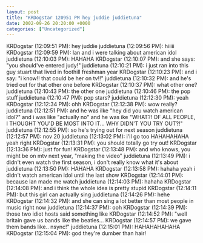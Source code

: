 ```yaml
---
layout: post
title: "KRDogstar 120951 PM hey juddie juddietuna"
date: 2002-09-26 20:20:00 +0000
categories: ["Uncategorized"]
---
```


KRDogstar (12:09:51 PM): hey juddie
juddietuna (12:09:56 PM): hiiiii
KRDogstar (12:09:59 PM): lan and i were talking about american idol
juddietuna (12:10:03 PM): HAHAHA
KRDogstar (12:10:07 PM): and she says: "you should've entered judy!"
juddietuna (12:10:21 PM): i just ran into this guy stuart that lived in foothill freshman year 
KRDogstar (12:10:23 PM): and i say: "i know!! that could be her on tv!!"
juddietuna (12:10:32 PM): and he's tried out for that other one before
KRDogstar (12:10:37 PM): what other one?
juddietuna (12:10:43 PM): the other one 
juddietuna (12:10:46 PM): the pop stuff
juddietuna (12:10:47 PM): pop stars? 
juddietuna (12:12:30 PM): yeah
KRDogstar (12:12:34 PM): ohh
KRDogstar (12:12:38 PM): wow really?
juddietuna (12:12:51 PM): and he was ilke "hey did you watch american idol?" and i was like "actually no" and he was ike "WHAT?! OF ALL PEOPLE, I THOUGHT YOU'D BE MOST INTO IT... WHY DIDN'T YOU TRY OUT?!" 
juddietuna (12:12:55 PM): so he's trying out for next season 
juddietuna (12:12:57 PM): nov 20
juddietuna (12:13:02 PM): i'll go too HAHAHAHAHA yeah right 
KRDogstar (12:13:31 PM): you should totally go try out!
KRDogstar (12:13:36 PM): just for fun!
KRDogstar (12:13:48 PM): and who knows, you might be on mtv next year, "making the video"
juddietuna (12:13:49 PM): i didn't even watch the first season, i don't really know what it's about
juddietuna (12:13:50 PM): HAHAHA
KRDogstar (12:13:58 PM): hahaha yeah i didn't watch american idol until the last show
KRDogstar (12:14:01 PM): because lan made me watch
juddietuna (12:14:03 PM): hahaha
KRDogstar (12:14:08 PM): and i think the whole idea is pretty stupid
KRDogstar (12:14:11 PM): but this girl can actually sing
juddietuna (12:14:26 PM): hehe
KRDogstar (12:14:32 PM): and she can sing a lot better than most people in music right now
juddietuna (12:14:37 PM): ooh
KRDogstar (12:14:39 PM): those two idiot hosts said something like
KRDogstar (12:14:52 PM): "well britain gave us bands like the beatles...
KRDogstar (12:14:57 PM): we gave them bands like.. nsync!"
juddietuna (12:15:01 PM): HAHAHAHAHAHA
KRDogstar (12:15:04 PM): god they're dumber than hair!